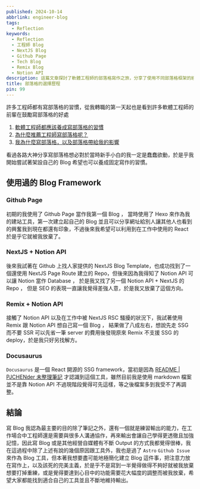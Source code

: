 ```yaml
---
published: 2024-10-14
abbrlink: engineer-blog
tags:
  - Reflection
keywords:
  - Reflection
  - 工程師 Blog
  - NextJS Blog
  - Github Page
  - Tech Blog
  - Remix Blog
  - Notion API
description: 這篇文章探討了軟體工程師的部落格寫作之旅，分享了使用不同部落格框架的經驗，包括Github Page、NextJS、Remix和Docusaurus。作者強調寫部落格的重要性，並鼓勵工程師克服完美主義，專注於持續輸出，以提升學習和記憶能力。最終，作者希望讀者能找到適合自己的工具並保持寫作習慣。
title: 部落格的選擇歷程
pin: 99
---
```


許多工程師都有寫部落格的習慣，從我轉職的第一天起也是看到許多軟體工程師的前輩在鼓勵寫部落格的好處

1. [軟體工程師都應該養成寫部落格的習慣](https://codelove.tw/@tony/post/yawJO3)
2. [為什麼推薦工程師寫部落格呢？](https://israynotarray.com/learnexp/20220908/503806414/)
3. [我為什麼寫部落格，以及部落格帶給我的影響](https://life.huli.tw/2018/06/13/blog-e7a23a74ae2b/)

看過各路大神分享寫部落格想必對於當時新手小白的我一定是蠢蠢欲動，於是乎我開始嘗試著架設自己的 Blog 希望也可以養成固定寫作的習慣。

<!-- truncate -->

## 使用過的 Blog Framework

### Github Page

初期的我使用了 Github Page 當作我第一個 Blog ， 當時使用了 Hexo 來作為我的建站工具，第一次建立起自己的 Blog 並且可以分享網址給別人讓其他人也看到的興奮我到現在都還有印象，不過後來我希望可以利用到在工作中使用的 React 於是乎它就被我放棄了。

### NextJS + Notion API

後來我試著在 Github 上找人家提供的 NextJS Blog Template，也成功找到了一個還使用 NextJS Page Route 建立的 Repo，但後來因為我得知了 Notion API 可以讓 Notion 當作 Database ， 於是我又找了另一個 Notion API + NextJS 的 Repo ， 但是 SEO 的表現一直讓我覺得差強人意，於是我又放棄了這個方向。

### Remix + Notion API

接觸了 Notion API 以及在工作中被 NextJS RSC 騷擾的狀況下，我試著使用 Remix 跟 Notion API 想自己寫一個 Blog ， 結果做了八成左右，想說先走 SSG 而不要 SSR 可以先省一筆 server 的費用後發現原來 Remix 不支援 SSG 的 deploy，於是我只好另找解方。

### Docusaurus

`Docusaurus` 是一個 React 開源的 SSG framework，當初是因為 [README | PJCHENder 未整理筆記](https://pjchender.github.io/) 才認識到這個工具，雖然目前我是使用 markdown 檔案並不是靠 Notion API 不過現階段覺得可先這樣，等之後檔案多到我受不了再調整。

## 結論

寫 Blog 我認為最主要的目的除了筆記之外，還有一個就是練習輸出的能力，在工作場合中工程師還是需要與很多人溝通協作，再來輸出會讓自己學得更透徹且加強記憶，因此寫 Blog 或是其他經營自媒體有不斷 Output 的方式我都覺得很棒，我在這過程中除了上述有說的幾個原因跟工具外，我也是過了 `Astro` `Github Issue` 來作為 Blog 工具，但本著我想要盡可能地極簡化建立 Blog 這件事，把注意力放在寫作上，以及該死的完美主義，於是乎不是寫到一半覺得做得不夠好就被我放棄想要打掉重練，或是覺得要達到心目中的功能需要花大幅度的調整而被我放棄，希望大家都能找到適合自己的工具並且不斷地維持輸出。

